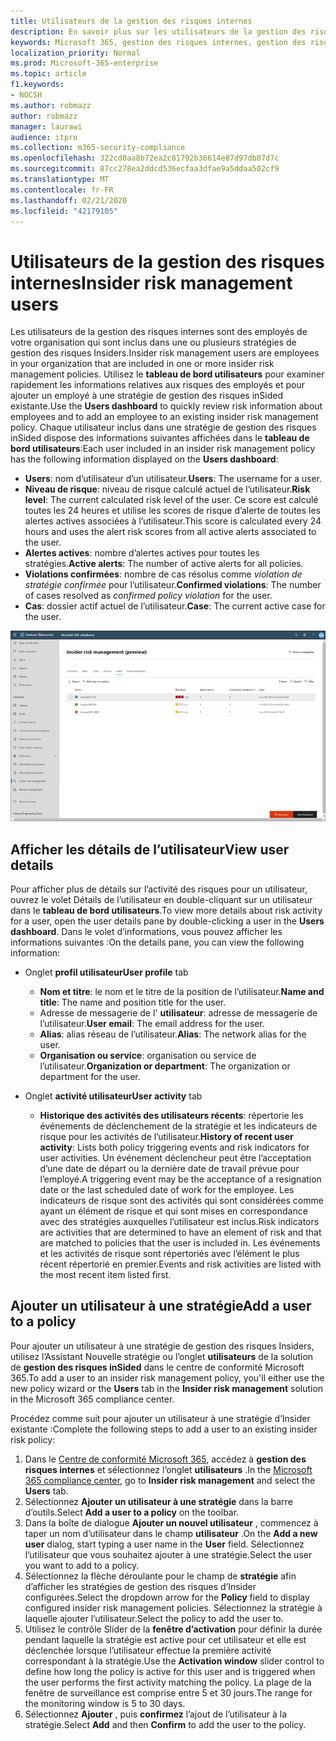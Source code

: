 ```yaml
---
title: Utilisateurs de la gestion des risques internes
description: En savoir plus sur les utilisateurs de la gestion des risques internes dans Microsoft 365
keywords: Microsoft 365, gestion des risques internes, gestion des risques, conformité
localization_priority: Normal
ms.prod: Microsoft-365-enterprise
ms.topic: article
f1.keywords:
- NOCSH
ms.author: robmazz
author: robmazz
manager: laurawi
audience: itpro
ms.collection: m365-security-compliance
ms.openlocfilehash: 322cd0aa8b72ea2c81792b36614e87d97db87d7c
ms.sourcegitcommit: 87cc278ea2ddcd536ecfaa3dfae9a5ddaa502cf9
ms.translationtype: MT
ms.contentlocale: fr-FR
ms.lasthandoff: 02/21/2020
ms.locfileid: "42179105"
---
```

# <a name="insider-risk-management-users"></a><span data-ttu-id="6585d-104">Utilisateurs de la gestion des risques internes</span><span class="sxs-lookup"><span data-stu-id="6585d-104">Insider risk management users</span></span>

<span data-ttu-id="6585d-105">Les utilisateurs de la gestion des risques internes sont des employés de votre organisation qui sont inclus dans une ou plusieurs stratégies de gestion des risques Insiders.</span><span class="sxs-lookup"><span data-stu-id="6585d-105">Insider risk management users are employees in your organization that are included in one or more insider risk management policies.</span></span> <span data-ttu-id="6585d-106">Utilisez le **tableau de bord utilisateurs** pour examiner rapidement les informations relatives aux risques des employés et pour ajouter un employé à une stratégie de gestion des risques inSided existante.</span><span class="sxs-lookup"><span data-stu-id="6585d-106">Use the **Users dashboard** to quickly review risk information about employees and to add an employee to an existing insider risk management policy.</span></span> <span data-ttu-id="6585d-107">Chaque utilisateur inclus dans une stratégie de gestion des risques inSided dispose des informations suivantes affichées dans le **tableau de bord utilisateurs**:</span><span class="sxs-lookup"><span data-stu-id="6585d-107">Each user included in an insider risk management policy has the following information displayed on the **Users dashboard**:</span></span>

- <span data-ttu-id="6585d-108">**Users**: nom d’utilisateur d’un utilisateur.</span><span class="sxs-lookup"><span data-stu-id="6585d-108">**Users**: The username for a user.</span></span>
- <span data-ttu-id="6585d-109">**Niveau de risque**: niveau de risque calculé actuel de l’utilisateur.</span><span class="sxs-lookup"><span data-stu-id="6585d-109">**Risk level**: The current calculated risk level of the user.</span></span> <span data-ttu-id="6585d-110">Ce score est calculé toutes les 24 heures et utilise les scores de risque d’alerte de toutes les alertes actives associées à l’utilisateur.</span><span class="sxs-lookup"><span data-stu-id="6585d-110">This score is calculated every 24 hours and uses the alert risk scores from all active alerts associated to the user.</span></span>
- <span data-ttu-id="6585d-111">**Alertes actives**: nombre d’alertes actives pour toutes les stratégies.</span><span class="sxs-lookup"><span data-stu-id="6585d-111">**Active alerts**: The number of active alerts for all policies.</span></span>
- <span data-ttu-id="6585d-112">**Violations confirmées**: nombre de cas résolus comme *violation de stratégie confirmée* pour l’utilisateur.</span><span class="sxs-lookup"><span data-stu-id="6585d-112">**Confirmed violations**: The number of cases resolved as *confirmed policy violation* for the user.</span></span>
- <span data-ttu-id="6585d-113">**Cas**: dossier actif actuel de l’utilisateur.</span><span class="sxs-lookup"><span data-stu-id="6585d-113">**Case**: The current active case for the user.</span></span>

![Tableau de bord des utilisateurs de gestion des risques Insiders](../media/insider-risk-users-dashboard.png)

## <a name="view-user-details"></a><span data-ttu-id="6585d-115">Afficher les détails de l’utilisateur</span><span class="sxs-lookup"><span data-stu-id="6585d-115">View user details</span></span>

<span data-ttu-id="6585d-116">Pour afficher plus de détails sur l’activité des risques pour un utilisateur, ouvrez le volet Détails de l’utilisateur en double-cliquant sur un utilisateur dans le **tableau de bord utilisateurs**.</span><span class="sxs-lookup"><span data-stu-id="6585d-116">To view more details about risk activity for a user, open the user details pane by double-clicking a user in the **Users dashboard**.</span></span> <span data-ttu-id="6585d-117">Dans le volet d’informations, vous pouvez afficher les informations suivantes :</span><span class="sxs-lookup"><span data-stu-id="6585d-117">On the details pane, you can view the following information:</span></span>

- <span data-ttu-id="6585d-118">Onglet **profil utilisateur**</span><span class="sxs-lookup"><span data-stu-id="6585d-118">**User profile** tab</span></span>
    - <span data-ttu-id="6585d-119">**Nom et titre**: le nom et le titre de la position de l’utilisateur.</span><span class="sxs-lookup"><span data-stu-id="6585d-119">**Name and title**: The name and position title for the user.</span></span>
    - <span data-ttu-id="6585d-120">Adresse de messagerie de l' **utilisateur**: adresse de messagerie de l’utilisateur.</span><span class="sxs-lookup"><span data-stu-id="6585d-120">**User email**: The email address for the user.</span></span>
    - <span data-ttu-id="6585d-121">**Alias**: alias réseau de l’utilisateur.</span><span class="sxs-lookup"><span data-stu-id="6585d-121">**Alias**: The network alias for the user.</span></span>
    - <span data-ttu-id="6585d-122">**Organisation ou service**: organisation ou service de l’utilisateur.</span><span class="sxs-lookup"><span data-stu-id="6585d-122">**Organization or department**: The organization or department for the user.</span></span>

- <span data-ttu-id="6585d-123">Onglet **activité utilisateur**</span><span class="sxs-lookup"><span data-stu-id="6585d-123">**User activity** tab</span></span>
    - <span data-ttu-id="6585d-124">**Historique des activités des utilisateurs récents**: répertorie les événements de déclenchement de la stratégie et les indicateurs de risque pour les activités de l’utilisateur.</span><span class="sxs-lookup"><span data-stu-id="6585d-124">**History of recent user activity**: Lists both policy triggering events and risk indicators for user activities.</span></span> <span data-ttu-id="6585d-125">Un événement déclencheur peut être l’acceptation d’une date de départ ou la dernière date de travail prévue pour l’employé.</span><span class="sxs-lookup"><span data-stu-id="6585d-125">A triggering event may be the acceptance of a resignation date or the last scheduled date of work for the employee.</span></span> <span data-ttu-id="6585d-126">Les indicateurs de risque sont des activités qui sont considérées comme ayant un élément de risque et qui sont mises en correspondance avec des stratégies auxquelles l’utilisateur est inclus.</span><span class="sxs-lookup"><span data-stu-id="6585d-126">Risk indicators are activities that are determined to have an element of risk and that are matched to policies that the user is included in.</span></span> <span data-ttu-id="6585d-127">Les événements et les activités de risque sont répertoriés avec l’élément le plus récent répertorié en premier.</span><span class="sxs-lookup"><span data-stu-id="6585d-127">Events and risk activities are listed with the most recent item listed first.</span></span>

## <a name="add-a-user-to-a-policy"></a><span data-ttu-id="6585d-128">Ajouter un utilisateur à une stratégie</span><span class="sxs-lookup"><span data-stu-id="6585d-128">Add a user to a policy</span></span>

<span data-ttu-id="6585d-129">Pour ajouter un utilisateur à une stratégie de gestion des risques Insiders, utilisez l’Assistant Nouvelle stratégie ou l’onglet **utilisateurs** de la solution de **gestion des risques inSided** dans le centre de conformité Microsoft 365.</span><span class="sxs-lookup"><span data-stu-id="6585d-129">To add a user to an insider risk management policy, you'll either use the new policy wizard or the **Users** tab in the **Insider risk management** solution in the Microsoft 365 compliance center.</span></span>

<span data-ttu-id="6585d-130">Procédez comme suit pour ajouter un utilisateur à une stratégie d’Insider existante :</span><span class="sxs-lookup"><span data-stu-id="6585d-130">Complete the following steps to add a user to an existing insider risk policy:</span></span>

1. <span data-ttu-id="6585d-131">Dans le [Centre de conformité Microsoft 365](https://compliance.microsoft.com), accédez à **gestion des risques internes** et sélectionnez l’onglet **utilisateurs** .</span><span class="sxs-lookup"><span data-stu-id="6585d-131">In the [Microsoft 365 compliance center](https://compliance.microsoft.com), go to **Insider risk management** and select the **Users** tab.</span></span>
2. <span data-ttu-id="6585d-132">Sélectionnez **Ajouter un utilisateur à une stratégie** dans la barre d’outils.</span><span class="sxs-lookup"><span data-stu-id="6585d-132">Select **Add a user to a policy** on the toolbar.</span></span>
3. <span data-ttu-id="6585d-133">Dans la boîte de dialogue **Ajouter un nouvel utilisateur** , commencez à taper un nom d’utilisateur dans le champ **utilisateur** .</span><span class="sxs-lookup"><span data-stu-id="6585d-133">On the **Add a new user** dialog, start typing a user name in the **User** field.</span></span> <span data-ttu-id="6585d-134">Sélectionnez l’utilisateur que vous souhaitez ajouter à une stratégie.</span><span class="sxs-lookup"><span data-stu-id="6585d-134">Select the user you want to add to a policy.</span></span>
4. <span data-ttu-id="6585d-135">Sélectionnez la flèche déroulante pour le champ de **stratégie** afin d’afficher les stratégies de gestion des risques d’Insider configurées.</span><span class="sxs-lookup"><span data-stu-id="6585d-135">Select the dropdown arrow for the **Policy** field to display configured insider risk management policies.</span></span> <span data-ttu-id="6585d-136">Sélectionnez la stratégie à laquelle ajouter l’utilisateur.</span><span class="sxs-lookup"><span data-stu-id="6585d-136">Select the policy to add the user to.</span></span>
5. <span data-ttu-id="6585d-137">Utilisez le contrôle Slider de la **fenêtre d’activation** pour définir la durée pendant laquelle la stratégie est active pour cet utilisateur et elle est déclenchée lorsque l’utilisateur effectue la première activité correspondant à la stratégie.</span><span class="sxs-lookup"><span data-stu-id="6585d-137">Use the **Activation window** slider control to define how long the policy is active for this user and is triggered when the user performs the first activity matching the policy.</span></span> <span data-ttu-id="6585d-138">La plage de la fenêtre de surveillance est comprise entre 5 et 30 jours.</span><span class="sxs-lookup"><span data-stu-id="6585d-138">The range for the monitoring window is 5 to 30 days.</span></span>
6. <span data-ttu-id="6585d-139">Sélectionnez **Ajouter** , puis **confirmez** l’ajout de l’utilisateur à la stratégie.</span><span class="sxs-lookup"><span data-stu-id="6585d-139">Select **Add** and then **Confirm** to add the user to the policy.</span></span>
